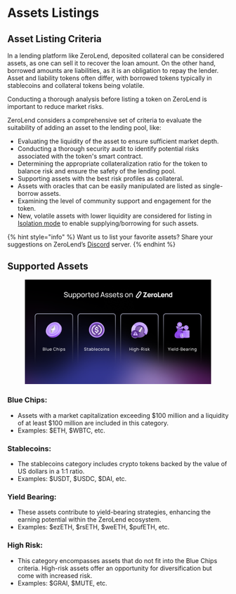 # Assets Listings

## Asset Listing Criteria

In a lending platform like ZeroLend, deposited collateral can be considered assets, as one can sell it to recover the loan amount. On the other hand, borrowed amounts are liabilities, as it is an obligation to repay the lender. Asset and liability tokens often differ, with borrowed tokens typically in stablecoins and collateral tokens being volatile.&#x20;

Conducting a thorough analysis before listing a token on ZeroLend is important to reduce market risks.&#x20;

ZeroLend considers a comprehensive set of criteria to evaluate the suitability of adding an asset to the lending pool, like:

* Evaluating the liquidity of the asset to ensure sufficient market depth.
* Conducting a thorough security audit to identify potential risks associated with the token's smart contract.
* Determining the appropriate collateralization ratio for the token to balance risk and ensure the safety of the lending pool.
* Supporting assets with the best risk profiles as collateral.
* Assets with oracles that can be easily manipulated are listed as single-borrow assets.
* Examining the level of community support and engagement for the token.
* New, volatile assets with lower liquidity are considered for listing in [Isolation mode](../features/capital-efficiency/isolation-mode.md) to enable supplying/borrowing for such assets.&#x20;

{% hint style="info" %}
Want us to list your favorite assets? Share your suggestions on ZeroLend’s [Discord](https://discord.gg/zerolend) server.&#x20;
{% endhint %}

## Supported Assets

<figure><img src="../.gitbook/assets/ZL Doc - Supported Assets.png" alt=""><figcaption></figcaption></figure>

### Blue Chips:

* Assets with a market capitalization exceeding $100 million and a liquidity of at least $100 million are included in this category.&#x20;
* Examples:  $ETH, $WBTC, etc.&#x20;

### Stablecoins:&#x20;

* The stablecoins category includes crypto tokens backed by the value of US dollars in a 1:1 ratio.&#x20;
* Examples: $USDT, $USDC, $DAI, etc.&#x20;

### Yield Bearing:

* These assets contribute to yield-bearing strategies, enhancing the earning potential within the ZeroLend ecosystem.&#x20;
* Examples: $ezETH, $rsETH, $weETH, $pufETH, etc.&#x20;

### High Risk:

* This category encompasses assets that do not fit into the Blue Chips criteria. High-risk assets offer an opportunity for diversification but come with increased risk.&#x20;
* Examples: $GRAI, $MUTE, etc.&#x20;
